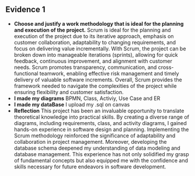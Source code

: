 ## Evidence 1
- **Choose and justify a work methodology that is ideal for the planning and execution of the project.** Scrum is ideal for the planning and execution of the project due to its iterative approach, emphasis on customer collaboration, adaptability to changing requirements, and focus on delivering value incrementally. With Scrum, the project can be broken down into manageable iterations (sprints), allowing for quick feedback, continuous improvement, and alignment with customer needs. Scrum promotes transparency, communication, and cross-functional teamwork, enabling effective risk management and timely delivery of valuable software increments. Overall, Scrum provides the framework needed to navigate the complexities of the project while ensuring flexibility and customer satisfaction.
- **I made my diagrams** BPMN, Class, Activiy, Use Case and ER
- **I made my dataBase** I upload my .sql on canvas
- **Reflection** This project has been an invaluable opportunity to translate theoretical knowledge into practical skills. By creating a diverse range of diagrams, including requirements, class, and activity diagrams, I gained hands-on experience in software design and planning. Implementing the Scrum methodology reinforced the significance of adaptability and collaboration in project management. Moreover, developing the database schema deepened my understanding of data modeling and database management. This experience has not only solidified my grasp of fundamental concepts but also equipped me with the confidence and skills necessary for future endeavors in software development.
